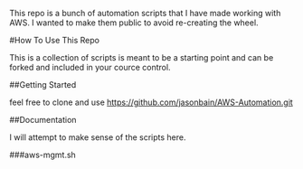 This repo is a bunch of automation scripts that I have made working with AWS.  I wanted to make them public to avoid re-creating the wheel.

#How To Use This Repo

This is a collection of scripts is meant to be a starting point and can be forked and included in your cource control.

##Getting Started


feel free to clone and use https://github.com/jasonbain/AWS-Automation.git

##Documentation


I will attempt to make sense of the scripts here.

###aws-mgmt.sh
